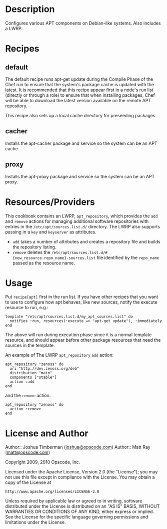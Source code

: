Description
===========

Configures various APT components on Debian-like systems.  Also includes a LWRP.

Recipes
=======

default
-------

The default recipe runs apt-get update during the Compile Phase of the Chef run to ensure that the system's package cache is updated with the latest. It is recommended that this recipe appear first in a node's run list (directly or through a role) to ensure that when installing packages, Chef will be able to download the latest version available on the remote APT repository.

This recipe also sets up a local cache directory for preseeding packages.

cacher
------

Installs the apt-cacher package and service so the system can be an APT cache.

proxy
-----

Installs the apt-proxy package and service so the system can be an APT proxy.

Resources/Providers
===================

This cookbook contains an LWRP, `apt_repository`, which provides the `add` and `remove` actions for managing additional software repositories with entries in the `/etc/apt/sources.list.d/` directory. The LWRP also supports passing in a `key` and `keyserver` as attributes.

* `add` takes a number of attributes and creates a repository file and builds the repository listing.
* `remove` deletes the `/etc/apt/sources.list.d/#{new_resource.repo_name}-sources.list` file identified by the `repo_name` passed as the resource name.

Usage
=====

Put `recipe[apt]` first in the run list. If you have other recipes that you want to use to configure how apt behaves, like new sources, notify the execute resource to run, e.g.:

    template "/etc/apt/sources.list.d/my_apt_sources.list" do
      notifies :run, resources(:execute => "apt-get update"), :immediately
    end

The above will run during execution phase since it is a normal template resource, and should appear before other package resources that need the sources in the template.

An example of The LWRP `apt_repository` `add` action:

    apt_repository "zenoss" do
      uri "http://dev.zenoss.org/deb"
      distribution "main"
      components ["stable"]
      action :add
    end

and the `remove` action:

    apt_repository "zenoss" do
      action :remove
    end

License and Author
==================

Author:: Joshua Timberman (<joshua@opscode.com>)
Author:: Matt Ray (<matt@opscode.com>)

Copyright 2009, 2010 Opscode, Inc.

Licensed under the Apache License, Version 2.0 (the "License");
you may not use this file except in compliance with the License.
You may obtain a copy of the License at

    http://www.apache.org/licenses/LICENSE-2.0

Unless required by applicable law or agreed to in writing, software
distributed under the License is distributed on an "AS IS" BASIS,
WITHOUT WARRANTIES OR CONDITIONS OF ANY KIND, either express or implied.
See the License for the specific language governing permissions and
limitations under the License.

